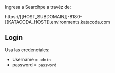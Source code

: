 Ingresa a Searchpe a travéz de:

https://[[HOST_SUBDOMAIN]]-8180-[[KATACODA_HOST]].environments.katacoda.com

## Login

Usa las credenciales:

- Username = `admin`
- password = `password`
